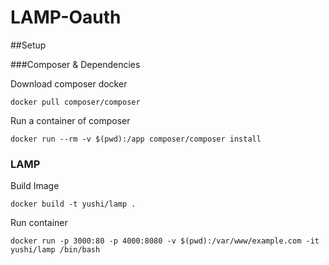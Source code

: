 # LAMP-Oauth

##Setup

###Composer & Dependencies

Download composer docker
```
docker pull composer/composer
```

Run a container of composer
```
docker run --rm -v $(pwd):/app composer/composer install
```

### LAMP 

Build Image
```
docker build -t yushi/lamp .
```

Run container
```
docker run -p 3000:80 -p 4000:8080 -v $(pwd):/var/www/example.com -it yushi/lamp /bin/bash
```